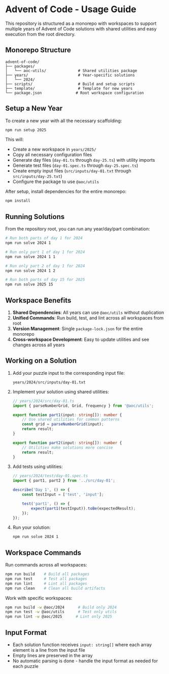 # Advent of Code - Usage Guide

This repository is structured as a monorepo with workspaces to support multiple years of Advent of Code solutions with shared utilities and easy execution from the root directory.

## Monorepo Structure

```
advent-of-code/
├── packages/
│   └── aoc-utils/              # Shared utilities package
├── years/                      # Year-specific solutions
│   └── 2024/
├── scripts/                    # Build and setup scripts
├── template/                   # Template for new years
└── package.json               # Root workspace configuration
```

## Setup a New Year

To create a new year with all the necessary scaffolding:

```bash
npm run setup 2025
```

This will:
- Create a new workspace in `years/2025/`
- Copy all necessary configuration files
- Generate day files (`day-01.ts` through `day-25.ts`) with utility imports
- Generate test files (`day-01.spec.ts` through `day-25.spec.ts`)
- Create empty input files (`src/inputs/day-01.txt` through `src/inputs/day-25.txt`)
- Configure the package to use `@aoc/utils`

After setup, install dependencies for the entire monorepo:
```bash
npm install
```

## Running Solutions

From the repository root, you can run any year/day/part combination:

```bash
# Run both parts of day 1 for 2024
npm run solve 2024 1

# Run only part 1 of day 1 for 2024  
npm run solve 2024 1 1

# Run only part 2 of day 1 for 2024
npm run solve 2024 1 2

# Run both parts of day 15 for 2025
npm run solve 2025 15
```

## Workspace Benefits

1. **Shared Dependencies**: All years can use `@aoc/utils` without duplication
2. **Unified Commands**: Run build, test, and lint across all workspaces from root
3. **Version Management**: Single `package-lock.json` for the entire monorepo
4. **Cross-workspace Development**: Easy to update utilities and see changes across all years

## Working on a Solution

1. Add your puzzle input to the corresponding input file:
   ```
   years/2024/src/inputs/day-01.txt
   ```

2. Implement your solution using shared utilities:
   ```typescript
   // years/2024/src/day-01.ts
   import { parseNumberGrid, Grid, frequency } from '@aoc/utils';

   export function part1(input: string[]): number {
       // Use shared utilities for common patterns
       const grid = parseNumberGrid(input);
       return result;
   }

   export function part2(input: string[]): number {
       // Utilities make solutions more concise  
       return result;
   }
   ```

3. Add tests using utilities:
   ```typescript
   // years/2024/test/day-01.spec.ts
   import { part1, part2 } from '../src/day-01';

   describe('Day 1', () => {
       const testInput = ['test', 'input'];

       test('part1', () => {
           expect(part1(testInput)).toBe(expectedResult);
       });
   });
   ```

4. Run your solution:
   ```bash
   npm run solve 2024 1
   ```

## Workspace Commands

Run commands across all workspaces:
```bash
npm run build    # Build all packages
npm run test     # Test all packages  
npm run lint     # Lint all packages
npm run clean    # Clean all build artifacts
```

Work with specific workspaces:
```bash
npm run build -w @aoc/2024      # Build only 2024
npm run test -w @aoc/utils      # Test only utils
npm run lint -w @aoc/2025      # Lint only 2025
```

## Input Format

- Each solution function receives `input: string[]` where each array element is a line from the input file
- Empty lines are preserved in the array
- No automatic parsing is done - handle the input format as needed for each puzzle
